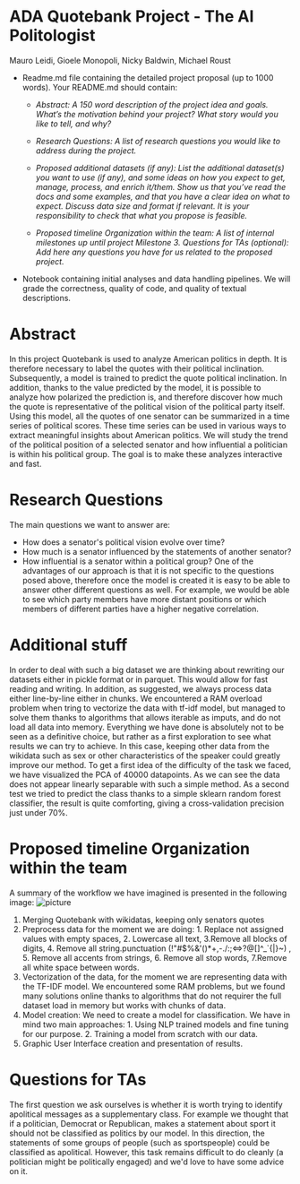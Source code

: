 # ADA Quotebank Project - The AI Politologist

Mauro Leidi, Gioele Monopoli, Nicky Baldwin, Michael Roust

- Readme.md file containing the detailed project proposal (up to 1000 words). Your README.md should contain:

    - *Abstract: A 150 word description of the project idea and goals. What’s the motivation behind your project? What story would you like to tell, and why?*

    - *Research Questions: A list of research questions you would like to address during the project.*

    - *Proposed additional datasets (if any): List the additional dataset(s) you want to use (if any), and some ideas on how you expect to get, manage, process, and enrich it/them. Show us that you’ve read the docs and some examples, and that you have a clear idea on what to expect. Discuss data size and format if relevant. It is your responsibility to check that what you propose is feasible.*

    - *Proposed timeline Organization within the team: A list of internal milestones up until project Milestone 3.
    Questions for TAs (optional): Add here any questions you have for us related to the proposed project.*

- Notebook containing initial analyses and data handling pipelines. We will grade the correctness, quality of code, and quality of textual descriptions.

# Abstract
In this project Quotebank is used to analyze American politics in depth. It is therefore necessary to label the quotes with their political inclination.
Subsequently, a model is trained to predict the quote political inclination. In addition, thanks to the value predicted by the model, it is possible to analyze how polarized the prediction is, and therefore discover how much the quote is representative of the political vision of the political party itself. 
Using this model, all the quotes of one senator can be summarized in a time series of political scores. These time series can be used in various ways to extract meaningful insights about American politics. We will study the trend of the political position of a selected senator and how influential a politician is within his political group. The goal is to make these analyzes interactive and fast.
# Research Questions
The main questions we want to answer are:
- How does a senator's political vision evolve over time?
- How much is a senator influenced by the statements of another senator?
- How influential is a senator within a political group?
One of the advantages of our approach is that it is not specific to the questions posed above, therefore once the model is created it is easy to be able to answer other different questions as well. For example, we would be able to see which party members have more distant positions or which members of different parties have a higher negative correlation.
# Additional stuff
In order to deal with such a big dataset we are thinking about rewriting our datasets either in pickle format or in parquet. This would allow for fast reading and writing. In addition, as suggested, we always process data either line-by-line either in chunks. We encountered a RAM overload problem when tring to vectorize the data with tf-idf model, but managed to solve them thanks to algorithms that allows iterable as imputs, and do not load all data into memory.
Everything we have done is absolutely not to be seen as a definitive choice, but rather as a first exploration to see what results we can try to achieve. In this case, keeping other data from the wikidata such as sex or other characteristics of the speaker could greatly improve our method. To get a first idea of the difficulty of the task we faced, we have visualized the PCA of 40000 datapoints. As we can see the data does not appear linearly separable with such a simple method. As a second test we tried to predict the class thanks to a simple sklearn random forest classifier, the result is quite comforting, giving a cross-validation precision just under 70%.
# Proposed timeline Organization within the team
A summary of the workflow we have imagined is presented in the following image:
![picture](https://github.com/epfl-ada/ada-2021-project-mmng.git/media/workflow.png)
1) Merging Quotebank with wikidatas, keeping only senators quotes
2) Preprocess data for the moment we are doing:  1. Replace not assigned values with empty spaces, 2. Lowercase all text, 3.Remove all blocks of digits, 4. Remove all string.punctuation (!"#$%&'()*+,-./:;<=>?@[]^_`{|}~) , 5. Remove all accents from strings, 6. Remove all stop words, 7.Remove all white space between words.
3) Vectorization of the data, for the moment we are representing data with the TF-IDF model. We encountered some RAM problems, but we found many solutions online thanks to algorithms that do not requirer the full dataset load in memory but works with chunks of data.
4) Model creation: We need to create a model for classification. We have in mind two main approaches: 1. Using NLP trained models and fine tuning for our purpose. 2. Training a model from scratch with our data.
5) Graphic User Interface creation and presentation of results.
# Questions for TAs
The first question we ask ourselves is whether it is worth trying to identify apolitical messages as a supplementary class. For example we thought that if a politician, Democrat or Republican, makes a statement about sport it should not be classified as politics by our model. In this direction, the statements of some groups of people (such as sportspeople) could be classified as apolitical. However, this task remains difficult to do cleanly (a politician might be politically engaged) and we'd love to have some advice on it.




